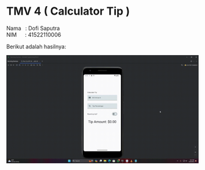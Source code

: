 # TMV 4 ( Calculator Tip )

Nama &ensp;: Dofi Saputra <br />
NIM &ensp;&ensp; : 41522110006

Berikut adalah hasilnya:

![](https://github.com/dofisaputra/Mobile-Programming/blob/main/MobileProgrammingTMV4/Hasil.gif?raw=true)